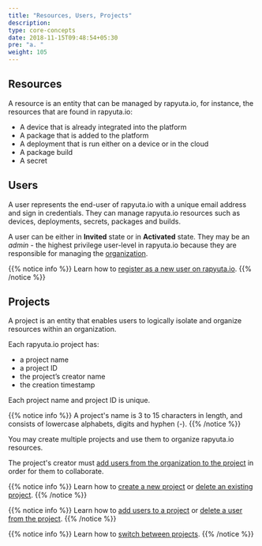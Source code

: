 ```yaml
---
title: "Resources, Users, Projects"
description:
type: core-concepts
date: 2018-11-15T09:48:54+05:30
pre: "a. "
weight: 105
---
```

## Resources
A resource is an entity that can be managed by rapyuta.io, for instance, the resources that are found in rapyuta.io:

* A device that is already integrated into the platform
* A package that is added to the platform
* A deployment that is run either on a device or in the cloud
* A package build
* A secret

## Users
A user represents the end-user of rapyuta.io with a unique email address and sign in credentials. They can manage rapyuta.io resources such as devices, deployments, secrets, packages and builds.

A user can be either in **Invited** state or in **Activated** state. They may be an *admin* - the highest privilege user-level in rapyuta.io because they are responsible for managing the [organization](/core-concepts/organisation/).

{{% notice info %}}
Learn how to [register as a new user on rapyuta.io](/getting-started/register-new-user).
{{% /notice %}}

## Projects
A project is an entity that enables users to logically isolate and organize resources within an organization.

Each rapyuta.io project has:

* a project name
* a project ID
* the project’s creator name
* the creation timestamp

Each project name and project ID is unique.

{{% notice info %}}
A project's name is 3 to 15 characters in length, and consists of lowercase
alphabets, digits and hyphen (-).
{{% /notice %}}

You may create multiple projects and use them to organize rapyuta.io resources.

The project's creator must [add users from the organization to the project](/getting-started/add-user-to-project) in order for them to collaborate.

{{% notice info %}}
Learn how to [create a new project](/getting-started/create-project) or
[delete an existing project](/getting-started/delete-project).
{{% /notice %}}

{{% notice info %}}
Learn how to [add users to a project](/getting-started/add-user-to-project) or
[delete a user from the project](/getting-started/delete-user-from-project).
{{% /notice %}}

{{% notice info %}}
Learn how to [switch between projects](/getting-started/switch-between-projects/).
{{% /notice %}}